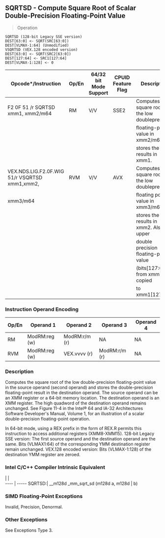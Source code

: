 ## SQRTSD - Compute Square Root of Scalar Double-Precision Floating-Point Value

> Operation

``` slim
SQRTSD (128-bit Legacy SSE version)
DEST[63:0] <- SQRT(SRC[63:0])
DEST[VLMAX-1:64] (Unmodified)
VSQRTSD (VEX.128 encoded version)
DEST[63:0] <- SQRT(SRC2[63:0])
DEST[127:64] <- SRC1[127:64]
DEST[VLMAX-1:128] <- 0

```

 Opcode\*/Instruction                          | Op/En| 64/32 bit Mode Support| CPUID Feature Flag| Description                                    
 ---  | --- | --- | --- | ---
 F2 0F 51 /r SQRTSD xmm1, xmm2/m64            | RM   | V/V                   | SSE2              | Computes square root of the low doubleprecision
                                              |      |                       |                   | floating-point value in xmm2/m64 and           
                                              |      |                       |                   | stores the results in xmm1.                    
 VEX.NDS.LIG.F2.0F.WIG 51/r VSQRTSD xmm1,xmm2,| RVM  | V/V                   | AVX               | Computes square root of the low doubleprecision
 xmm3/m64                                     |      |                       |                   | floating point value in xmm3/m64 and           
                                              |      |                       |                   | stores the results in xmm2. Also, upper        
                                              |      |                       |                   | double precision floating-point value          
                                              |      |                       |                   | (bits[127:64]) from xmm2 are copied            
                                              |      |                       |                   | to xmm1[127:64].                               

### Instruction Operand Encoding
 Op/En| Operand 1    | Operand 2    | Operand 3    | Operand 4
 ---  | --- | --- | --- | ---
 RM   | ModRM:reg (w)| ModRM:r/m (r)| NA           | NA       
 RVM  | ModRM:reg (w)| VEX.vvvv (r) | ModRM:r/m (r)| NA       

### Description
Computes the square root of the low double-precision floating-point value in
the source operand (second operand) and stores the double-precision floating-point
result in the destination operand. The source operand can be an XMM register
or a 64-bit memory location. The destination operand is an XMM register. The
high quadword of the destination operand remains unchanged. See Figure 11-4
in the Intel® 64 and IA-32 Architectures Software Developer's Manual, Volume
1, for an illustration of a scalar double-precision floating-point operation.

In 64-bit mode, using a REX prefix in the form of REX.R permits this instruction
to access additional registers (XMM8-XMM15). 128-bit Legacy SSE version: The
first source operand and the destination operand are the same. Bits (VLMAX1:64)
of the corresponding YMM destination register remain unchanged. VEX.128 encoded
version: Bits (VLMAX-1:128) of the destination YMM register are zeroed.



### Intel C/C++ Compiler Intrinsic Equivalent
   | |  
---- | -----
 SQRTSD:| __m128d _mm_sqrt_sd (m128d a, m128d
        | b)                                 

### SIMD Floating-Point Exceptions
Invalid, Precision, Denormal.


### Other Exceptions
See Exceptions Type 3.
